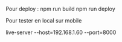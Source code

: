 Pour deploy :
npm run build
npm run deploy

Pour tester en local sur mobile

 live-server --host=192.168.1.60 --port=8000